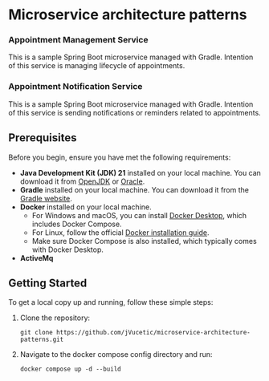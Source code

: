 # Microservice architecture patterns

### Appointment Management Service

This is a sample Spring Boot microservice managed with Gradle. Intention of this service is managing lifecycle of 
appointments.


### Appointment Notification Service

This is a sample Spring Boot microservice managed with Gradle. Intention of this service is sending
notifications or reminders related to appointments.

## Prerequisites

Before you begin, ensure you have met the following requirements:

- **Java Development Kit (JDK) 21** installed on your local machine. 
You can download it from [OpenJDK](https://adoptopenjdk.net/) or [Oracle](https://www.oracle.com/java/technologies/javase-downloads.html).
- **Gradle** installed on your local machine. 
You can download it from the [Gradle website](https://gradle.org/install/).
- **Docker** installed on your local machine.
    - For Windows and macOS, you can install [Docker Desktop](https://www.docker.com/products/docker-desktop/), which includes Docker Compose.
    - For Linux, follow the official [Docker installation guide](https://docs.docker.com/get-docker/).
    - Make sure Docker Compose is also installed, which typically comes with Docker Desktop.
- **ActiveMq**

## Getting Started

To get a local copy up and running, follow these simple steps:

1. Clone the repository:

   ```
   git clone https://github.com/jVucetic/microservice-architecture-patterns.git

2. Navigate to the docker compose config directory and run:

    ```
    docker compose up -d --build
